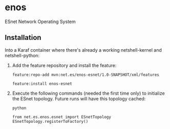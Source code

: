 enos
====

ESnet Network Operating System

Installation
------------

Into a Karaf container where there's already a working netshell-kernel and netshell-python:

1.  Add the feature repository and install the feature:

        feature:repo-add mvn:net.es/enos-esnet/1.0-SNAPSHOT/xml/features

        feature:install enos-esnet

2.  Execute the following commands (needed the first time only) to initialize the ESnet topology.
    Future runs will have this topology cached:

        python

        from net.es.enos.esnet import ESnetTopology
        ESnetTopology.registerToFactory()

